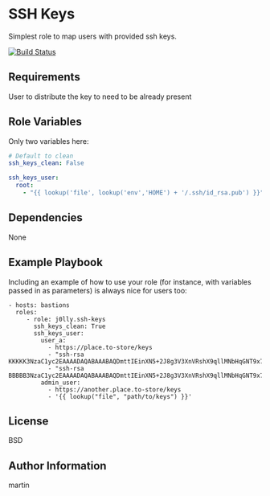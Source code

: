 SSH Keys
=========

Simplest role to map users with provided ssh keys.

[![Build Status](https://travis-ci.org/it-kombinat/ansible-role-ssh-keys.svg?branch=master])](https://travis-ci.org/it-kombinat/ansible-role-ssh-keys)


Requirements
------------

User to distribute the key to need to be already present

Role Variables
--------------

Only two variables here:

```yml
# Default to clean
ssh_keys_clean: False

ssh_keys_user:
  root:
    - "{{ lookup('file', lookup('env','HOME') + '/.ssh/id_rsa.pub') }}"
```

Dependencies
------------

None

Example Playbook
----------------

Including an example of how to use your role (for instance, with variables passed in as parameters) is always nice for users too:

    - hosts: bastions
      roles:
         - role: j0lly.ssh-keys
           ssh_keys_clean: True
           ssh_keys_user:
             user_a:
               - https://place.to-store/keys
               - "ssh-rsa KKKKK3NzaC1yc2EAAAADAQABAAABAQDmttIEinXN5+2J8g3V3XnVRshX9qllMNbHqGNT9x7glW5PsG1XUAKIjIvD5GfTEbqjxHuCuxXUuoUi/LsrQAGUO1hEnamsDZtczhWmoHiK8gzLW83qKIzXLsGEexzi7POnroRvjKNy2/koeigjY3+GcRXsJzwv0P4IaJMLi/aDvOhzLe00yiNQ6X+9Fdyp3n589e3k5H+A9BqROanoxuAA7ko0TGW52AHxM51doEofy4ySKqOj3M+vV5VwQNFmUFqa8WEnBYZ6k5eUL4ixJxY5TMzZfzWcOpIhI8+8WrnTmsDIB3t54VO3BeVW5hrG8W6oiwDVDvSDTpqklY2gmwI7"
               - "ssh-rsa BBBBB3NzaC1yc2EAAAADAQABAAABAQDmttIEinXN5+2J8g3V3XnVRshX9qllMNbHqGNT9x7glW5PsG1XUAKIjIvD5GfTEbqjxHuCuxXUuoUi/LsrQAGUO1hEnamsDZtczhWmoHiK8gzLW83qKIzXLsGEexzi7POnroRvjKNy2/koeigjY3+GcRXsJzwv0P4IaJMLi/aDvOhzLe00yiNQ6X+9Fdyp3n589e3k5H+A9BqROanoxuAA7ko0TGW52AHxM51doEofy4ySKqOj3M+vV5VwQNFmUFqa8WEnBYZ6k5eUL4ixJxY5TMzZfzWcOpIhI8+8WrnTmsDIB3t54VO3BeVW5hrG8W6oiwDVDvSDTpqklY2gmwI7"
             admin_user:
               - https://another.place.to-store/keys
               - '{{ lookup("file", "path/to/keys") }}'

License
-------

BSD

Author Information
------------------
martin
